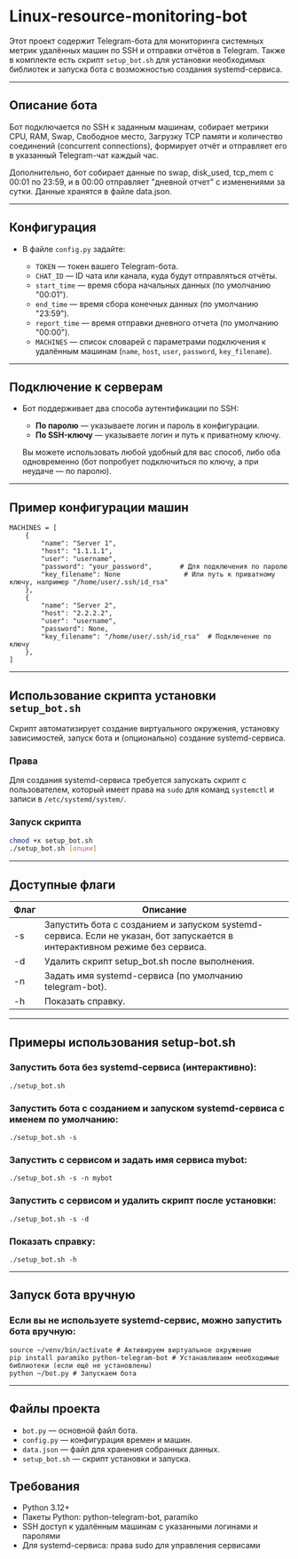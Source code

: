 # Linux-resource-monitoring-bot

Этот проект содержит Telegram-бота для мониторинга системных метрик удалённых машин по SSH и отправки отчётов в Telegram. Также в комплекте есть скрипт `setup_bot.sh` для установки необходимых библиотек и запуска бота с возможностью создания systemd-сервиса.

---

## Описание бота

Бот подключается по SSH к заданным машинам, собирает метрики CPU, RAM, Swap, Свободное место, Загрузку TCP памяти и количество соединений (concurrent connections), формирует отчёт и отправляет его в указанный Telegram-чат каждый час.

Дополнительно, бот собирает данные по swap, disk_used, tcp_mem с 00:01 по 23:59, и в 00:00 отправляет "дневной отчет" с изменениями за сутки. Данные хранятся в файле data.json.

---

## Конфигурация

- В файле `config.py` задайте:

  - `TOKEN` — токен вашего Telegram-бота.
  - `CHAT_ID` — ID чата или канала, куда будут отправляться отчёты.
  - `start_time` — время сбора начальных данных (по умолчанию "00:01").
  - `end_time` — время сбора конечных данных (по умолчанию "23:59").
  - `report_time` — время отправки дневного отчета (по умолчанию "00:00").
  - `MACHINES` — список словарей с параметрами подключения к удалённым машинам (`name`, `host`, `user`, `password`, `key_filename`).

---

## Подключение к серверам
- Бот поддерживает два способа аутентификации по SSH:
  - **По паролю** — указываете логин и пароль в конфигурации.
  - **По SSH-ключу** — указываете логин и путь к приватному ключу.

  Вы можете использовать любой удобный для вас способ, либо оба одновременно (бот попробует подключиться по ключу, а при неудаче — по паролю).
---
## Пример конфигурации машин
```
MACHINES = [
    {
        "name": "Server 1",
        "host": "1.1.1.1",
        "user": "username",
        "password": "your_password",       # Для подключения по паролю
        "key_filename": None                # Или путь к приватному ключу, например "/home/user/.ssh/id_rsa"
    },
    {
        "name": "Server 2",
        "host": "2.2.2.2",
        "user": "username",
        "password": None,
        "key_filename": "/home/user/.ssh/id_rsa"  # Подключение по ключу
    },
]
```
---

## Использование скрипта установки `setup_bot.sh`

Скрипт автоматизирует создание виртуального окружения, установку зависимостей, запуск бота и (опционально) создание systemd-сервиса.

### Права
Для создания systemd-сервиса требуется запускать скрипт с пользователем, который имеет права на `sudo` для команд `systemctl` и записи в `/etc/systemd/system/`.

### Запуск скрипта

```bash
chmod +x setup_bot.sh
./setup_bot.sh [опции]
```
---
## Доступные флаги
| Флаг       | Описание |
|-----------|--------|
| -s | Запустить бота с созданием и запуском systemd-сервиса. Если не указан, бот запускается в интерактивном режиме без сервиса. |
| -d | Удалить скрипт setup_bot.sh после выполнения. |
| -n <name> | Задать имя systemd-сервиса (по умолчанию telegram-bot). |
| -h | Показать справку. |

---

## Примеры использования setup-bot.sh

### Запустить бота без systemd-сервиса (интерактивно):
```
./setup_bot.sh
```
### Запустить бота с созданием и запуском systemd-сервиса с именем по умолчанию:
```
./setup_bot.sh -s
```
### Запустить с сервисом и задать имя сервиса mybot:
```
./setup_bot.sh -s -n mybot
```
### Запустить с сервисом и удалить скрипт после установки:
```
./setup_bot.sh -s -d
```
### Показать справку:
```
./setup_bot.sh -h
```

---

## Запуск бота вручную

### Если вы не используете systemd-сервис, можно запустить бота вручную:

```
source ~/venv/bin/activate # Активируем виртуальное окружение
pip install paramiko python-telegram-bot # Устанавливаем необходимые библиотеки (если ещё не установлены)
python ~/bot.py # Запускаем бота
```

---

## Файлы проекта

- `bot.py` — основной файл бота.
- `config.py` — конфигурация времен и машин.
- `data.json` — файл для хранения собранных данных.
- `setup_bot.sh` — скрипт установки и запуска.

## Требования
- Python 3.12+
- Пакеты Python: python-telegram-bot, paramiko
- SSH доступ к удалённым машинам с указанными логинами и паролями
- Для systemd-сервиса: права sudo для управления сервисами
